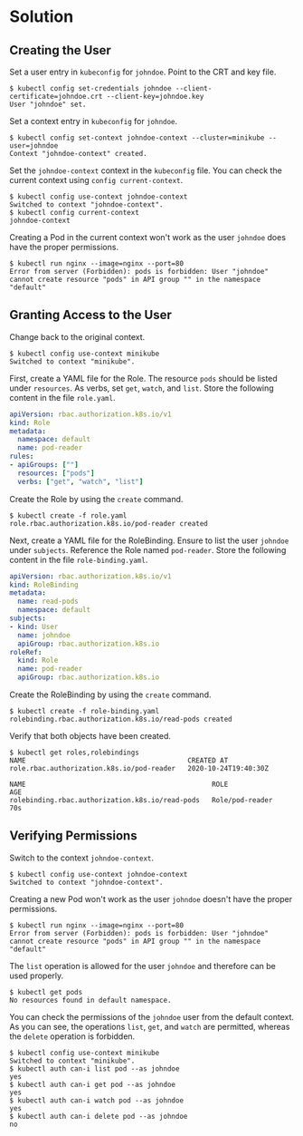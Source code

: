 # Solution

## Creating the User

Set a user entry in `kubeconfig` for `johndoe`. Point to the CRT and key file.

```
$ kubectl config set-credentials johndoe --client-certificate=johndoe.crt --client-key=johndoe.key
User "johndoe" set.
```

Set a context entry in `kubeconfig` for `johndoe`.

```
$ kubectl config set-context johndoe-context --cluster=minikube --user=johndoe
Context "johndoe-context" created.
```

Set the `johndoe-context` context in the `kubeconfig` file. You can check the current context using `config current-context`.

```
$ kubectl config use-context johndoe-context
Switched to context "johndoe-context".
$ kubectl config current-context
johndoe-context
```

Creating a Pod in the current context won't work as the user `johndoe` does have the proper permissions.

```
$ kubectl run nginx --image=nginx --port=80
Error from server (Forbidden): pods is forbidden: User "johndoe" cannot create resource "pods" in API group "" in the namespace "default"
```

## Granting Access to the User

Change back to the original context.

```
$ kubectl config use-context minikube
Switched to context "minikube".
```

First, create a YAML file for the Role. The resource `pods` should be listed under `resources`. As verbs, set `get`, `watch`, and `list`. Store the following content in the file `role.yaml`.

```yaml
apiVersion: rbac.authorization.k8s.io/v1
kind: Role
metadata:
  namespace: default
  name: pod-reader
rules:
- apiGroups: [""]
  resources: ["pods"]
  verbs: ["get", "watch", "list"]
```

Create the Role by using the `create` command.

```
$ kubectl create -f role.yaml
role.rbac.authorization.k8s.io/pod-reader created
```

Next, create a YAML file for the RoleBinding. Ensure to list the user `johndoe` under `subjects`. Reference the Role named `pod-reader`. Store the following content in the file `role-binding.yaml`.

```yaml
apiVersion: rbac.authorization.k8s.io/v1
kind: RoleBinding
metadata:
  name: read-pods
  namespace: default
subjects:
- kind: User
  name: johndoe
  apiGroup: rbac.authorization.k8s.io
roleRef:
  kind: Role
  name: pod-reader
  apiGroup: rbac.authorization.k8s.io
```

Create the RoleBinding by using the `create` command.

```
$ kubectl create -f role-binding.yaml
rolebinding.rbac.authorization.k8s.io/read-pods created
```

Verify that both objects have been created.

```
$ kubectl get roles,rolebindings
NAME                                        CREATED AT
role.rbac.authorization.k8s.io/pod-reader   2020-10-24T19:40:30Z

NAME                                              ROLE              AGE
rolebinding.rbac.authorization.k8s.io/read-pods   Role/pod-reader   70s
```

## Verifying Permissions

Switch to the context `johndoe-context`.

```
$ kubectl config use-context johndoe-context
Switched to context "johndoe-context".
```

Creating a new Pod won't work as the user `johndoe` doesn't have the proper permissions.

```
$ kubectl run nginx --image=nginx --port=80
Error from server (Forbidden): pods is forbidden: User "johndoe" cannot create resource "pods" in API group "" in the namespace "default"
```

The `list` operation is allowed for the user `johndoe` and therefore can be used properly.

```
$ kubectl get pods
No resources found in default namespace.
```

You can check the permissions of the `johndoe` user from the default context. As you can see, the operations `list`, `get`, and `watch` are permitted, whereas the `delete` operation is forbidden.

```
$ kubectl config use-context minikube
Switched to context "minikube".
$ kubectl auth can-i list pod --as johndoe
yes
$ kubectl auth can-i get pod --as johndoe
yes
$ kubectl auth can-i watch pod --as johndoe
yes
$ kubectl auth can-i delete pod --as johndoe
no
```

